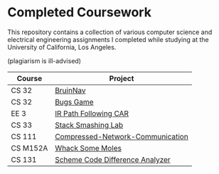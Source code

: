 # Completed Coursework

This repository contains a collection of various computer science and electrical engineering assignments I completed while studying at the University of California, Los Angeles.

(plagiarism is ill-advised)

| Course  | Project |
|---------|---------|
| CS 32 | [BruinNav](https://github.com/rwgriffithv/Completed-Coursework/tree/master/BruinNav) |
| CS 32 | [Bugs Game](https://github.com/rwgriffithv/Completed-Coursework/tree/master/Bugs_Game) |
| EE 3  | [IR Path Following CAR](https://github.com/rwgriffithv/Completed-Coursework/tree/master/Path_Following_Car) |
| CS 33 | [Stack Smashing Lab](https://github.com/rwgriffithv/Completed-Coursework/tree/master/Stack_Smashing) |
| CS 111| [Compressed-Network-Communication](https://github.com/rwgriffithv/Completed-Coursework/tree/master/Compressed_Network_Communication) |
| CS M152A | [Whack Some Moles](https://github.com/rwgriffithv/Completed-Coursework/tree/master/Whack_Some_Moles) |
| CS 131 | [Scheme Code Difference Analyzer](https://github.com/rwgriffithv/Completed-Coursework/tree/master/Scheme_Code_Diff) |

